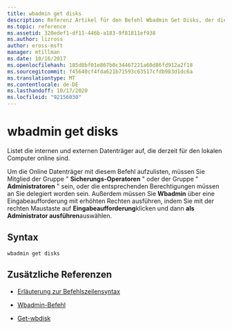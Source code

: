 ```yaml
---
title: wbadmin get disks
description: Referenz Artikel für den Befehl Wbadmin Get Disks, der die internen und externen Datenträger auflistet, die derzeit für den lokalen Computer online sind.
ms.topic: reference
ms.assetid: 320edef1-df11-446b-a183-9f81811ef938
ms.author: lizross
author: eross-msft
manager: mtillman
ms.date: 10/16/2017
ms.openlocfilehash: 185d8bf01e867b0c34467221a60d86fd912a2f18
ms.sourcegitcommit: f45640cf4fda621b71593c63517cfdb983d1dc6a
ms.translationtype: MT
ms.contentlocale: de-DE
ms.lasthandoff: 10/17/2020
ms.locfileid: "92156030"
---
```

# <a name="wbadmin-get-disks"></a>wbadmin get disks

Listet die internen und externen Datenträger auf, die derzeit für den lokalen Computer online sind.

Um die Online Datenträger mit diesem Befehl aufzulisten, müssen Sie Mitglied der Gruppe " **Sicherungs-Operatoren** " oder der Gruppe " **Administratoren** " sein, oder die entsprechenden Berechtigungen müssen an Sie delegiert worden sein. Außerdem müssen Sie **Wbadmin** über eine Eingabeaufforderung mit erhöhten Rechten ausführen, indem Sie mit der rechten Maustaste auf **Eingabeaufforderung**klicken und dann **als Administrator ausführen**auswählen.

## <a name="syntax"></a>Syntax

```
wbadmin get disks
```

## <a name="additional-references"></a>Zusätzliche Referenzen

- [Erläuterung zur Befehlszeilensyntax](command-line-syntax-key.md)

- [Wbadmin-Befehl](wbadmin.md)

- [Get-wbdisk](/powershell/module/windowserverbackup/Get-WBDisk)
